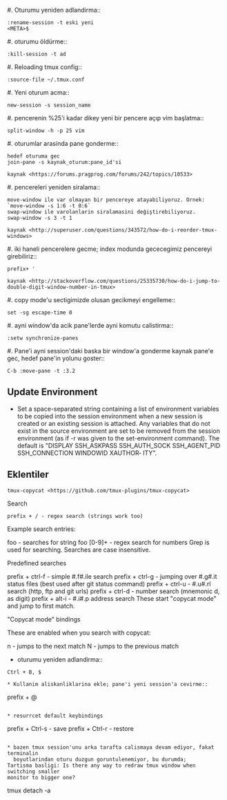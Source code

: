 #. Oturumu yeniden adlandirma::
```
:rename-session -t eski yeni
<META>$
```
#. oturumu öldürme::
```
:kill-session -t ad
```
#. Reloading tmux config::
```
:source-file ~/.tmux.conf
```
#. Yeni oturum acma::
```
new-session -s session_name
```
#. pencerenin %25'i kadar dikey yeni bir pencere açıp vim başlatma::
```
split-window -h -p 25 vim
```
#. oturumlar arasinda pane gonderme::
```
hedef oturuma gec
join-pane -s kaynak_oturum:pane_id'si
```
`kaynak <https://forums.pragprog.com/forums/242/topics/10533>`

#. pencereleri yeniden siralama::
```
move-window ile var olmayan bir pencereye atayabiliyoruz. Ornek:
`move-window -s 1:6 -t 0:6`
swap-window ile varolanlarin siralamasini değiştirebiliyoruz.
swap-window -s 3 -t 1
```

`kaynak <http://superuser.com/questions/343572/how-do-i-reorder-tmux-windows>`

#. iki haneli pencerelere gecme; index modunda gececegimiz pencereyi girebiliriz::
```
prefix+ '
```
`kaynak <http://stackoverflow.com/questions/25335730/how-do-i-jump-to-double-digit-window-number-in-tmux>`

#. copy mode'u sectigimizde olusan gecikmeyi engelleme::
```
set -sg escape-time 0
```
#. ayni window'da acik pane'lerde ayni komutu calistirma::
```
:setw synchronize-panes 
```
#. Pane'i ayni session'daki baska bir window'a gonderme
kaynak pane'e gec, hedef pane'in yolunu goster::  
  ```
C-b :move-pane -t :3.2 
```

Update Environment
----

* Set a space-separated string containing a list of environment variables to
be copied into the session environment when a new session is created or an
existing session is attached.  Any variables that do not exist in the
source environment are set to be removed from the session environment (as
if -r was given to the set-environment command).  The default is "DISPLAY
SSH_ASKPASS SSH_AUTH_SOCK SSH_AGENT_PID SSH_CONNECTION WINDOWID XAUTHOR‐
ITY".

Eklentiler
----------

`tmux-copycat <https://github.com/tmux-plugins/tmux-copycat>`

Search
```
prefix + / - regex search (strings work too)
```
Example search entries:

foo - searches for string foo
[0-9]+ - regex search for numbers
Grep is used for searching.
Searches are case insensitive.

Predefined searches

prefix + ctrl-f - simple #.f#.ile search
prefix + ctrl-g - jumping over #.g#.it status files (best used after git status command)
prefix + ctrl-u - #.u#.rl search (http, ftp and git urls)
prefix + ctrl-d - number search (mnemonic d, as digit)
prefix + alt-i - #.i#.p address search
These start "copycat mode" and jump to first match.

"Copycat mode" bindings

These are enabled when you search with copycat:

n - jumps to the next match
N - jumps to the previous match

* oturumu yeniden adlandirma::
```
Ctrl + B, $
```

```
* Kullanim aliskanliklarina ekle; pane'i yeni session'a cevirme::
```
  prefix + @ 
```

* resurrcet default keybindings
```
prefix + Ctrl-s - save
prefix + Ctrl-r - restore
```

* bazen tmux session'unu arka tarafta calismaya devam ediyor, fakat terminalin
  boyutlarindan oturu duzgun goruntulenemiyor, bu durumda;
Tartisma basligi: Is there any way to redraw tmux window when switching smaller
monitor to bigger one?
```
tmux detach -a
```
